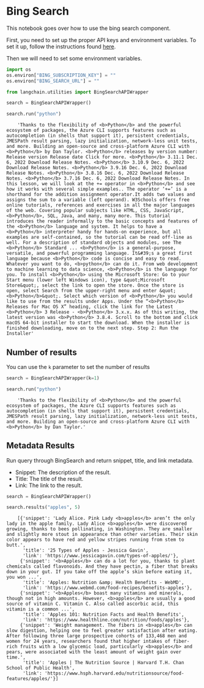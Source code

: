 # Bing Search

<!-- WARNING: THIS FILE WAS AUTOGENERATED! DO NOT EDIT! Instead, edit the notebook w/the location & name as this file. -->

This notebook goes over how to use the bing search component.

First, you need to set up the proper API keys and environment variables. To set it up, follow the instructions found [here](https://levelup.gitconnected.com/api-tutorial-how-to-use-bing-web-search-api-in-python-4165d5592a7e).

Then we will need to set some environment variables.


```python
import os
os.environ["BING_SUBSCRIPTION_KEY"] = ""
os.environ["BING_SEARCH_URL"] = ""
```


```python
from langchain.utilities import BingSearchAPIWrapper
```


```python
search = BingSearchAPIWrapper()
```


```python
search.run("python")
```

<CodeOutputBlock lang="python">

```
    'Thanks to the flexibility of <b>Python</b> and the powerful ecosystem of packages, the Azure CLI supports features such as autocompletion (in shells that support it), persistent credentials, JMESPath result parsing, lazy initialization, network-less unit tests, and more. Building an open-source and cross-platform Azure CLI with <b>Python</b> by Dan Taylor. <b>Python</b> releases by version number: Release version Release date Click for more. <b>Python</b> 3.11.1 Dec. 6, 2022 Download Release Notes. <b>Python</b> 3.10.9 Dec. 6, 2022 Download Release Notes. <b>Python</b> 3.9.16 Dec. 6, 2022 Download Release Notes. <b>Python</b> 3.8.16 Dec. 6, 2022 Download Release Notes. <b>Python</b> 3.7.16 Dec. 6, 2022 Download Release Notes. In this lesson, we will look at the += operator in <b>Python</b> and see how it works with several simple examples.. The operator ‘+=’ is a shorthand for the addition assignment operator.It adds two values and assigns the sum to a variable (left operand). W3Schools offers free online tutorials, references and exercises in all the major languages of the web. Covering popular subjects like HTML, CSS, JavaScript, <b>Python</b>, SQL, Java, and many, many more. This tutorial introduces the reader informally to the basic concepts and features of the <b>Python</b> language and system. It helps to have a <b>Python</b> interpreter handy for hands-on experience, but all examples are self-contained, so the tutorial can be read off-line as well. For a description of standard objects and modules, see The <b>Python</b> Standard ... <b>Python</b> is a general-purpose, versatile, and powerful programming language. It&#39;s a great first language because <b>Python</b> code is concise and easy to read. Whatever you want to do, <b>python</b> can do it. From web development to machine learning to data science, <b>Python</b> is the language for you. To install <b>Python</b> using the Microsoft Store: Go to your Start menu (lower left Windows icon), type &quot;Microsoft Store&quot;, select the link to open the store. Once the store is open, select Search from the upper-right menu and enter &quot;<b>Python</b>&quot;. Select which version of <b>Python</b> you would like to use from the results under Apps. Under the “<b>Python</b> Releases for Mac OS X” heading, click the link for the Latest <b>Python</b> 3 Release - <b>Python</b> 3.x.x. As of this writing, the latest version was <b>Python</b> 3.8.4. Scroll to the bottom and click macOS 64-bit installer to start the download. When the installer is finished downloading, move on to the next step. Step 2: Run the Installer'
```

</CodeOutputBlock>

## Number of results
You can use the `k` parameter to set the number of results


```python
search = BingSearchAPIWrapper(k=1)
```


```python
search.run("python")
```

<CodeOutputBlock lang="python">

```
    'Thanks to the flexibility of <b>Python</b> and the powerful ecosystem of packages, the Azure CLI supports features such as autocompletion (in shells that support it), persistent credentials, JMESPath result parsing, lazy initialization, network-less unit tests, and more. Building an open-source and cross-platform Azure CLI with <b>Python</b> by Dan Taylor.'
```

</CodeOutputBlock>

## Metadata Results

Run query through BingSearch and return snippet, title, and link metadata.

- Snippet: The description of the result.
- Title: The title of the result.
- Link: The link to the result.


```python
search = BingSearchAPIWrapper()
```


```python
search.results("apples", 5)
```

<CodeOutputBlock lang="python">

```
    [{'snippet': 'Lady Alice. Pink Lady <b>apples</b> aren’t the only lady in the apple family. Lady Alice <b>apples</b> were discovered growing, thanks to bees pollinating, in Washington. They are smaller and slightly more stout in appearance than other varieties. Their skin color appears to have red and yellow stripes running from stem to butt.',
      'title': '25 Types of Apples - Jessica Gavin',
      'link': 'https://www.jessicagavin.com/types-of-apples/'},
     {'snippet': '<b>Apples</b> can do a lot for you, thanks to plant chemicals called flavonoids. And they have pectin, a fiber that breaks down in your gut. If you take off the apple’s skin before eating it, you won ...',
      'title': 'Apples: Nutrition &amp; Health Benefits - WebMD',
      'link': 'https://www.webmd.com/food-recipes/benefits-apples'},
     {'snippet': '<b>Apples</b> boast many vitamins and minerals, though not in high amounts. However, <b>apples</b> are usually a good source of vitamin C. Vitamin C. Also called ascorbic acid, this vitamin is a common ...',
      'title': 'Apples 101: Nutrition Facts and Health Benefits',
      'link': 'https://www.healthline.com/nutrition/foods/apples'},
     {'snippet': 'Weight management. The fibers in <b>apples</b> can slow digestion, helping one to feel greater satisfaction after eating. After following three large prospective cohorts of 133,468 men and women for 24 years, researchers found that higher intakes of fiber-rich fruits with a low glycemic load, particularly <b>apples</b> and pears, were associated with the least amount of weight gain over time.',
      'title': 'Apples | The Nutrition Source | Harvard T.H. Chan School of Public Health',
      'link': 'https://www.hsph.harvard.edu/nutritionsource/food-features/apples/'}]
```

</CodeOutputBlock>
